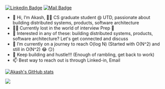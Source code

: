 <space><space> [![Linkedin Badge](https://img.shields.io/badge/-Akash%20Ramasamudra%20Basavaraj%20-blue?style=flat&labelColor=0e76a8&logo=linkedin&logoColor=white)](https://www.linkedin.com/in/akash-rb/ "Connect on Linkedin") <space><space> [![Mail Badge](https://img.shields.io/badge/-Akash%20Ramasamudra%20Basavaraj%20-red?style=flat&labelColor=c0392b&logo=gmail&logoColor=white)](mailto:rbakashcs@gmail.com " Gmail")

- 👋 Hi, I’m Akash, :man_student: CS graduate student @ UTD, passionate about building distributed systems, products, software architecture
- 🏃‍♂️ Currently lost in the world of interview Prep 🏃
- 👀 Interested in any of these: building distributed systems, products, software architecture? Let's get connected and discuss
- 🌱 I’m currently on a journey to reach O(log N) (Started with O(N^2) and still in O(N^2) 😂 😏)
- 💪 Keep building and hustle!!! (Enough of rambling, get back to work)
- 📫 Best way to reach out is through Linked-in, Email

[![Akash's GitHub stats](https://github-readme-stats.vercel.app/api?username=rbakash)](https://github.com/rbakash?tab=repositories)

![](https://komarev.com/ghpvc/?username=rbakash&color=green)
<!---
rbakash/rbakash is a ✨ special ✨ repository because its `README.md` (this file) appears on your GitHub profile.
You can click the Preview link to take a look at your changes.
--->
